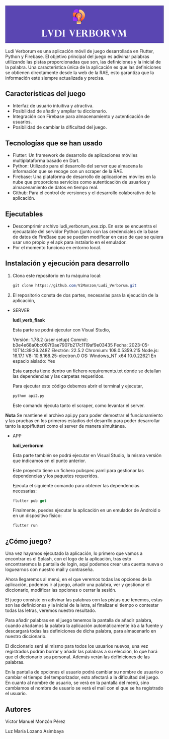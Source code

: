 
![](letras_ludi_color.png)




Ludi Verborum es una aplicación móvil de juego desarrollada en Flutter, Python y Firebase. El objetivo principal del juego es adivinar palabras utilizando las pistas proporcionadas que son, las definiciones y la inicial de la palabra. 
Una característica única de la aplicación es que las definiciones se obtienen directamente desde la web de la RAE, esto garantiza que la información esté siempre actualizada y precisa. 

## Características del juego

- Interfaz de usuario intuitiva y atractiva.
- Posibilidad de añadir y ampliar tu diccionario.
- Integración con Firebase para almacenamiento y autenticación de usuarios.
- Posibilidad de cambiar la dificultad del juego.

## Tecnologías que se han usado

- Flutter: Un framework de desarrollo de aplicaciones móviles multiplataforma basado en Dart.
- Python: Utilizado para el desarrollo del server que almacena la información que se recoge con un scraper de la RAE.
- Firebase: Una plataforma de desarrollo de aplicaciones móviles en la nube que proporciona servicios como autenticación de usuarios y almacenamiento de datos en tiempo real.
- Github: Para el control de versiones y el desarrollo colaborativo de la aplicación.

## Ejecutables 
- Descomprimir archivo ludi_verborum_exe.zip. En este se encuentra el ejecuatable del servidor Python (junto con las credenciales de la base de datos de FireBase que se pueden modificar en caso de que se quiera usar uno propio y el apk para instalarlo en el emulador.
- Por el momento funciona en entorno local.  


## Instalación y ejecución para desarrollo

1. Clona este repositorio en tu máquina local:
    
    ```powershell
    git clone https://github.com/ViMonzon/Ludi_Verborum.git
    ```
    

1. El repositorio consta de dos partes, necesarias para la ejecución de la aplicación,
- SERVER
    
    **ludi_verb_flask**
    
    Esta parte se podrá ejecutar con Visual Studio,
    
    Versión: 1.78.2 (user setup)
    Commit: b3e4e68a0bc097f0ae7907b217c1119af9e03435
    Fecha: 2023-05-10T14:39:26.248Z
    Electrón: 22.5.2
    Chromium: 108.0.5359.215
    Node.js: 16.17.1
    V8: 10.8.168.25-electron.0
    OS: Windows_NT x64 10.0.22621
    En espacio aislado: Yes
    
    Esta carpeta tiene dentro un fichero requirements.txt donde se detallan las dependencias y las carpetas requeridos. 
    
    Para ejecutar este código debemos abrir el terminal y ejecutar,
    
    ```python
    python api2.py
    ```
    
    Este comando ejecuta tanto el scraper, como levantar el server.

**Nota** Se mantiene el archivo api.py para poder demostrar el funcionamiento y las pruebas en los primeros estadios del desarrllo para poder desarrollar tanto la app(flutter) como el server de manera simultánea.
    
- APP
    
    **ludi_verborum**
    
    Esta parte también se podrá ejecutar en Visual Studio, la misma versión que indicamos en el punto anterior. 
    
    Este proyecto tiene un fichero pubspec.yaml para gestionar las dependencias y los paquetes requeridos. 
    
    Ejecuta el siguiente comando para obtener las dependencias necesarias:
    
    ```dart
    flutter pub get
    ```
    
    Finalmente, puedes ejecutar la aplicación en un emulador de Android o en un dispositivo físico:
    
    ```dart
    flutter run
    ```
    

## ¿Cómo juego?

Una vez hayamos ejecutado la aplicación, lo primero que vamos a encontrar es el Splash, con el logo de la aplicación, tras esto encontraremos la pantalla de login, aquí podemos crear una cuenta nueva o loguearnos con nuestro mail y contraseña.

Ahora llegaremos al menú, en el que veremos todas las opciones de la aplicación, podemos ir al juego, añadir una palabra, ver y gestionar el diccionario, modificar las opciones o cerrar la sesión.

El juego consiste en adivinar las palabras con las pistas que tenemos, estas son las definiciones y la inicial de la letra, al finalizar el tiempo o contestar todas las letras, veremos nuestro resultado. 

Para añadir palabras en el juego tenemos la pantalla de añadir palabra, cuando añadamos la palabra la aplicación automáticamente irá a la fuente y descargará todas las definiciones de dicha palabra, para almacenarlo en nuestro diccionario.

El diccionario será el mismo para todos los usuarios nuevos, una vez registrados podrán borrar y añadir las palabras a su elección, lo que hará que el diccionario sea personal. Además verán las definiciones de las palabras.

En la pantalla de opciones el usuario podrá cambiar su nombre de usuario o cambiar el tiempo del temporizador, esto afectará a la dificultad del juego. En cuanto al nombre de usuario, se verá en la pantalla del menú, sino cambiamos el nombre de usuario se verá el mail con el que se ha registrado el usuario.

## Autores

Victor Manuel Monzón Pérez

Luz María Lozano Asimbaya
